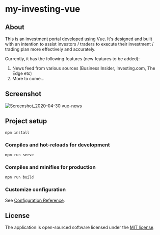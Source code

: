 # my-investing-vue

## About
This is an investment portal developed using Vue. It's designed and built with an intention to assist investors / traders to execute their investment / trading plan more effectively and accurately.

Currently, it has the following features (new features to be added):
1. News feed from various sources (Business Insider, Investing.com, The Edge etc)
2. More to come...

## Screenshot
![Screenshot_2020-04-30 vue-news](https://user-images.githubusercontent.com/49806519/80727038-cacb3a80-8b37-11ea-8718-966fd1f060ba.png)

## Project setup
```
npm install
```

### Compiles and hot-reloads for development
```
npm run serve
```

### Compiles and minifies for production
```
npm run build
```

### Customize configuration
See [Configuration Reference](https://cli.vuejs.org/config/).

## License

The application is open-sourced software licensed under the [MIT license](http://opensource.org/licenses/MIT).
